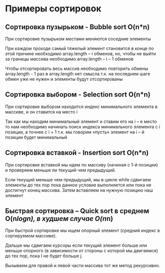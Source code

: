 # Примеры сортировок
## Сортировка пузырьком - Bubble sort O(n*n)
При сортировке пузырьком местами меняются соседние элементы

При каждом проходе самый тяжелый элемент становится в конце по этой причине необходимо array.length – i обменов, но, чтобы не выйти за границы массива необходимо array.length – i – 1 обменов

Чтобы отсортировать весь массив необходимо повторить обмены array.length - 1 раз в array.length нет смысла т.к. на последнем шаге обмен уже не нужен и элементы будут отсортированы

## Сортировка выбором - Selection sort O(n*n)
При сортировке выбором находится индекс минимального элемента в массиве, и он ставится на место i

Так как мы находим минимальный элемент и ставим его на i – е место то нам необходимо начинать поиск индекса минимального элемента с i позиции, а точнее с i + 1 т.к. мы говорим «пусть» элемент на i – й позиции будет минимальный

## Сортировка вставкой - Insertion sort O(n*n)
При сортировке вставкой мы идем по массиву (начиная с 1-й позиции) и проверяем меньше ли текущий чем предыдущий. 

Если текущий меньше чем предыдущий, мы в цикле while сдвигаем элементы до тех пор пока данное условие выполняется или пока не достигнут конец массива. Затем вставляем на нужную позицию наш элемент

## Быстрая сортировка – Quick sort в среднем O(n*logn), в худшем случае O(n*n)
При быстрой сортировке мы ищем опорный элемент (средний индекс в сортируемом массиве). 

Дальше мы сдвигаем курсоры если текущий элемент больше или меньше опорного (в зависимости от стороны с которой мы двигаемся) до тех пор, пока I не будет больше j. 

Вызываем для правой и левой части массива тот же метод рекурсивно.
